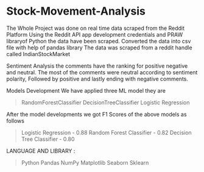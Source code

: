 # Stock-Movement-Analysis
The Whole Project was done on real time data scraped from the Reddit Platform
Using the Reddit API app development credentials and PRAW libraryof Python the data have been scraped.
Converted the data into csv file with help of pandas library
The data was scraped from a reddit handle called IndianStockMarket

Sentiment Analysis
the comments have the ranking for positive negative and neutral.
The most of the comments were neutral according to sentiment polarity, Followed by positive and lastly ending with negative comments.

Models Development
We have applied three ML model they are
> RandomForestClassifier
> DecisionTreeClassifier
> Logistic Regression

After the model developments we got F1 Scores of the above models as follows
> Logistic Regression - 0.88
> Random Forest Classifier - 0.82
> Decision Tree Classifier - 0.80


LANGUAGE AND LIBRARY :
> Python
> Pandas
> NumPy
> Matplotlib
> Seaborn
> Sklearn
